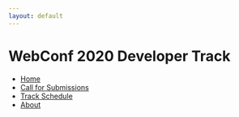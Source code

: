 ```yaml
---
layout: default
---
```


# WebConf 2020 Developer Track

<nav>
  <ul>
    <li>
      <a href="index.html">Home</a>
    </li>
    <li>
      <a href="call.html">Call for Submissions</a>
    </li>
    <li>
      <a href="schedule.html">Track Schedule</a>
    </li>
    <li>
      <a href="about.html">About</a>
    </li>
  </ul>
</nav>

